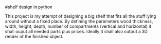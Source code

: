#shelf design in python

This project is my attempt of designing a big shelf that fits all the stuff lying around without a fixed place. 
By defining the parameters wood thickness, width, height, depth, number of compartments (vertical and horizontal) it shall ouput all needed parts plus prices.
Ideally it shall also output a 3D render of the finished object.